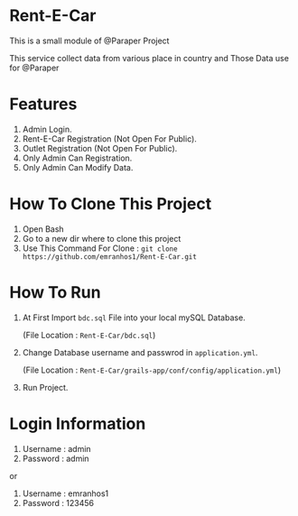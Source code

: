# Rent-E-Car
This is a small module of @Paraper Project

This service collect data from various place in country and Those Data use for @Paraper

# Features
1. Admin Login.
2. Rent-E-Car Registration (Not Open For Public).
3. Outlet Registration (Not Open For Public).
4. Only Admin Can Registration.
5. Only Admin Can Modify Data.

# How To Clone This Project
1. Open Bash
2. Go to a new dir where to clone this project
3. Use This Command For Clone : `git clone https://github.com/emranhos1/Rent-E-Car.git` 

# How To Run
1. At First Import `bdc.sql` File into your local mySQL Database. 
   
   (File Location : `Rent-E-Car/bdc.sql`)
   
2. Change Database username and passwrod in `application.yml`. 
   
   (File Location : `Rent-E-Car/grails-app/conf/config/application.yml`)
   
3. Run Project.

# Login Information
1. Username : admin
2. Password : admin

or

1. Username : emranhos1
2. Password : 123456
